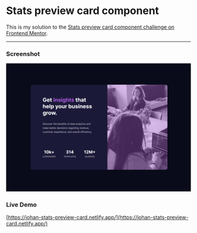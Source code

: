 # Stats preview card component

This is my solution to the [Stats preview card component challenge on Frontend Mentor](https://www.frontendmentor.io/challenges/stats-preview-card-component-8JqbgoU62).

<hr />

### Screenshot

![](./images/screenshot.png)

### Live Demo

[https://johan-stats-preview-card.netlify.app/](https://johan-stats-preview-card.netlify.app/)
